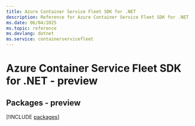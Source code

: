```yaml
---
title: Azure Container Service Fleet SDK for .NET
description: Reference for Azure Container Service Fleet SDK for .NET
ms.date: 06/04/2025
ms.topic: reference
ms.devlang: dotnet
ms.service: containerservicefleet
---
```

# Azure Container Service Fleet SDK for .NET - preview
## Packages - preview
[!INCLUDE [packages](container-service-fleet-index.md)]